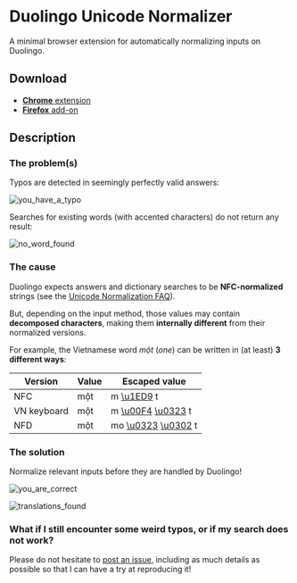 # Duolingo Unicode Normalizer

A minimal browser extension for automatically normalizing inputs on Duolingo.

## Download

* [**Chrome** extension](https://chrome.google.com/webstore/detail/duolingo-unicode-normaliz/faikjkggoclbeabkigadengajchidand)
* [**Firefox** add-on](https://addons.mozilla.org/firefox/addon/duolingo-unicode-normalizer/)

## Description

### The problem(s)

Typos are detected in seemingly perfectly valid answers:

![you_have_a_typo](https://user-images.githubusercontent.com/25432517/60756496-39199c00-9ffe-11e9-817c-cbd3dd337ac3.png)

Searches for existing words (with accented characters) do not return any result:

![no_word_found](https://user-images.githubusercontent.com/25432517/60760068-5a46b080-a02f-11e9-81a3-3901721b481d.png)

### The cause

Duolingo expects answers and dictionary searches to be __NFC-normalized__ strings
(see the [Unicode Normalization FAQ](https://unicode.org/faq/normalization.html)).

But, depending on the input method, those values may contain __decomposed characters__,
making them __internally different__ from their normalized versions.

For example, the Vietnamese word _một_ (_one_) can be written in (at least)
__3 different ways__:

| Version     | Value | Escaped value   |
| ------------| ----- |---------------- |
| NFC         | một   | m [\u1ED9](https://unicode-table.com/en/1ED9/) t |
| VN keyboard | một   | m [\u00F4](https://unicode-table.com/en/00F4/) [\u0323](https://unicode-table.com/en/0323/) t |
| NFD         | một   | mo [\u0323](https://unicode-table.com/en/0323/) [\u0302](https://unicode-table.com/en/0302/) t |

### The solution

Normalize relevant inputs before they are handled by Duolingo!

![you_are_correct](https://user-images.githubusercontent.com/25432517/60757095-8d287e80-a006-11e9-981c-5ec363575b8b.png)

![translations_found](https://user-images.githubusercontent.com/25432517/60760069-5b77dd80-a02f-11e9-9fd3-a328aebf6abc.png)

### What if I still encounter some weird typos, or if my search does not work?

Please do not hesitate to
[post an issue](https://github.com/blmage/duolingo-unicode-normalizer/issues/new),
including as much details as possible so that I can have a try at reproducing it!
